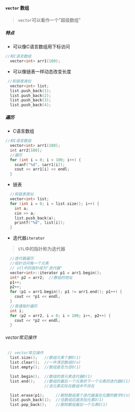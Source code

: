 #### `vector` 数组

> `vector`可以看作一个"超级数组"

##### 特点

- 可以像C语言数组用下标访问

```c++
//和C语言数组
  vector<int> arr1(100);
```

- 可以像链表一样动态改变长度

```c++
 //和链表类似
  vector<int> list;
  list.push_back(1);
  list.push_back(2);
  list.push_back(3);
  list.push_back(4);
```

##### 遍历

- C语言数组

```c++
//和C语言数组
  vector<int> arr1(100);
  int arr2[100];
  //遍历
  for (int i = 0; i < 100; i++) {
    scanf("%d", &arr1[i]);
    cout << arr1[i] << endl;
  }
```

- 链表

```c++
  //和链表类似
  vector<int> list;
  for (int i = 0; i < list.size(); i++) {
    int a;
    cin >> a;
    list.push_back(a);
    printf("%d", list[i]);
  }
```

- 迭代器`iterator`

> `STL`中的指针称为迭代器

```c++
  //迭代器遍历
  //指针访问每一个元素
  // stl中的指针成为"迭代器"
  vector<int>::iterator p1 = arr1.begin();
  int* p2 = arr2;  //数组的地址
  p1++;
  p2++;
  for (p1 = arr1.begin(); p1 != arr1.end(); p1++) {
    cout << *p1 << endl;
  }
  //普通指针遍历
  int i;
  for (p2 = arr2, i = 0; i < 100; i++, p2++) {
    cout << *p2 << endl;
  }
```



###### vector常见操作

```c++
 // vector常见操作
  list.size();   //数组元素个数O(1)
  list.clear();  //一件清空数组O(n)
  list.empty();  //数组是否为空O(1)

  list.begin();  //数组的首元素迭代器O(1)
  list.end();    //数组的最后一个元素的下一个元素的迭代器O(1)
                 //该元素实际在数组中不存在

  list.erase(p1);     //删除数组某个迭代器虽在位置的数字O(n)
  list.push_back(1);  //往数组后面添加元素O(1)
  list.pop_back();    //删除数组最后一个元素O(1)
```

